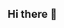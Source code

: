 ## Hi there 👋

<!--
**ulrickaaron/ulrickaaron** is a ✨ _special_ ✨ repository because its `README.md` (this file) appears on your GitHub profile.

- 🌊 Dalhousie Marine Biology 2025
- 🦀 Studying fish and macroinvertebrate populations in the Eastern Shore Islands (ESI), Nova Scotia, Canada
- 🎥 Future Baited Remote Underwater Video System (BRUVS) expert
- 🦴 Dog Dad
- 🤿 Scuba Mom
